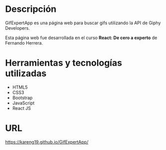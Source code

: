 # Descripción
GifExpertApp es una página web para buscar gifs utilizando la API de Giphy Developers.

Esta página web fue desarrollada en el curso <b>React: De cero a experto</b> de Fernando Herrera.

# Herramientas y tecnologías utilizadas
- HTML5
- CSS3
- Bootstrap
- JavaScript
- React JS

# URL
https://kareng19.github.io/GifExpertApp/
